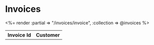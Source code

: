 <h1>Invoices</h1>
<table>
  <tr>
    <th>Invoice Id
    <th>Customer</th>  
  </tr>

<%= render :partial => "/invoices/invoice", :collection => @invoices %>

</table>